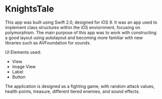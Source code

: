 # KnightsTale

This app was built using Swift 2.0, designed for iOS 9. It was an app used to implement class structures within the iOS 
enviornment, focusing on polymorphism. The main purpose of this app was to work with constructing a good layout using autolayout and becoming more familiar with new libraries such as AVFoundation for sounds. 

UI Elements used:

- View
- Image View
- Label
- Button

The application is designed as a fighting game, with random attack values, health points, treasure, different tiered enemies, and sound effects. 
